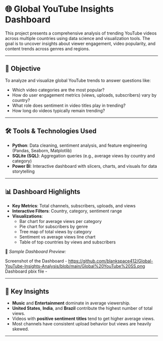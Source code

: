 # 🌐 Global YouTube Insights Dashboard

This project presents a comprehensive analysis of trending YouTube videos across multiple countries using data science and visualization tools. The goal is to uncover insights about viewer engagement, video popularity, and content trends across genres and regions.

---

## 📌 Objective

To analyze and visualize global YouTube trends to answer questions like:
- Which video categories are the most popular?
- How do user engagement metrics (views, uploads, subscribers) vary by country?
- What role does sentiment in video titles play in trending?
- How long do videos typically remain trending?

---

## 🛠️ Tools & Technologies Used

- **Python**: Data cleaning, sentiment analysis, and feature engineering (Pandas, Seaborn, Matplotlib)
- **SQLite (SQL)**: Aggregation queries (e.g., average views by country and category)
- **Power BI**: Interactive dashboard with slicers, charts, and visuals for data storytelling

---

## 📊 Dashboard Highlights

- **Key Metrics**: Total channels, subscribers, uploads, and views
- **Interactive Filters**: Country, category, sentiment range
- **Visualizations**:
  - Bar chart for average views per category
  - Pie chart for subscribers by genre
  - Tree map of total views by category
  - Sentiment vs average views line chart
  - Table of top countries by views and subscribers

📸 *Sample Dashboard Preview:*

Screenshot of the Dashboard - https://github.com/blankspace412/Global-YouTube-Insights-Analysis/blob/main/Global%20YouTube%20SS.png 
Dashboard pbix file - 

---

## 🧪 Key Insights

- **Music** and **Entertainment** dominate in average viewership.
- **United States**, **India**, and **Brazil** contribute the highest number of total views.
- Videos with **positive sentiment titles** tend to get higher average views.
- Most channels have consistent upload behavior but views are heavily skewed.

---
